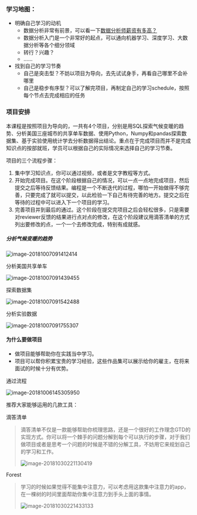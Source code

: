 ### 学习地图：

- 明确自己学习的动机
  - 数据分析非常有前景，可以看一下[数据分析师薪资有多高？](https://www.sohu.com/a/161403949_401265)
  - 数据分析入门是一个非常好的起点，可以通向机器学习、深度学习、大数据分析等各个细分领域
  - 转行？兴趣？
  - ……
- 找到自己的学习节奏
  - 自己是突击型？不妨以项目为导向，去先试试身手，再看自己哪里不会补哪里
  - 自己是稳步有序型？可以了解完项目，再制定自己的学习schedule，按照每个节点去完成相应的任务

### 项目安排

本课程是按照项目为导向的，一共有4个项目，分别是用SQL探索气候变暖的趋势、分析美国三座城市的共享单车数据、使用Python，Numpy和pandas探索数据集、基于实验使用统计学去分析数据得出结论。重点在于完成项目而并不是完成知识点的按部就班，学员可以根据自己的实际情况来选择自己的学习节奏。

项目的三个流程步骤：

1. 集中学习知识点，你可以通过视频，或者是文字教程等方式。
2. 开始完成项目。在这个阶段根据自己的情况，可以一点一点地完成项目，然后提交之后等待反馈结果。编程是一个不断迭代的过程，哪怕一开始做得不够完善，只要完成了就可以提交，以此检验一下自己有待完善的地方。提交之后在等待的过程中可以进入下一个项目的学习。
3. 完善项目并到最后的通过。这个阶段在提交完项目之后会轻松很多，只是需要对reviewer反馈的结果进行点对点的修改，在这个阶段建议用滴答清单的方式列出要修改的点，一个一个去修改完成，特别有成就感。

##### 分析气候变暖的趋势

![image-20181007091412414](pic/探索天气.png)



分析美国共享单车

![image-20181007091439455](pic/共享单车.png)

探索数据集

![image-20181007091542488](pic/探索数据集.png)

分析实验数据

![image-20181007091755307](pic/分析实验数据.png)





#### 为什么要做项目

- 做项目能够帮助你在实践当中学习。
- 项目可以帮你积累宝贵的学习经验，这些作品集可以展示给你的雇主，在将来面试的时候十分有优势。

通过流程

![image-20181006145305950](pic/完成项目的流程.png)



推荐大家能够运用的几款工具：

滴答清单

> 滴答清单不仅是一款能够帮助你梳理思路，还是一个很好的工作理念GTD的实现方式。你可以将一个棘手的问题分解到每个可以执行的步骤，对于我们做项目或者是思考一个问题的时候是不错的分解工具，不妨用它来规划自己的学习和工作。
>
> ![image-20181030221130419](pic/滴答清单.png)

Forest

> 学习的时候如果觉得不能集中注意力，可以考虑用这款集中注意力的app，在一棵树的时间里面帮助你集中注意力到手头上面的事情。
>
> ![image-20181030221433133](pic/forest.png)
